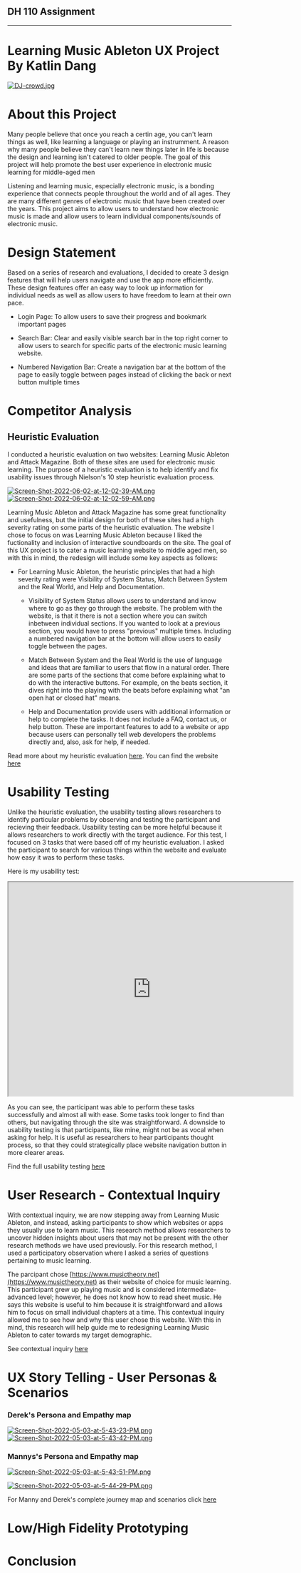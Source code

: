 ## DH 110 Assignment
-------------------------------------------------------------------------------
# Learning Music Ableton UX Project By Katlin Dang
[![DJ-crowd.jpg](https://i.postimg.cc/RVXsZrpZ/DJ-crowd.jpg)](https://postimg.cc/4mHbW0TD)

# About this Project

Many people believe that once you reach a certin age, you can't learn things as well, like learning a language or playing an instrumment. A reason why many people believe they can't learn new things later in life is because the design and learning isn't catered to older people. The goal of this project will help promote the best user experience in electronic music learning for middle-aged men

Listening and learning music, especially electronic music, is a bonding experience that connects people throughout the world and of all ages. They are many different genres of electronic music that have been created over the years. This project aims to allow users to understand how electronic music is made and allow users to learn individual components/sounds of electronic music. 



# Design Statement 

Based on a series of research and evaluations, I decided to create 3 design features that will help users navigate and use the app more efficiently. These design features offer an easy way to look up information for individual needs as well as allow users to have freedom to learn at their own pace.

- Login Page: To allow users to save their progress and bookmark important pages

- Search Bar: Clear and easily visible search bar in the top right corner to allow users to search for specific parts of the electronic music learning website.

- Numbered Navigation Bar: Create a navigation bar at the bottom of the page to easily toggle between pages instead of clicking the back or next button multiple times


# Competitor Analysis 

## Heuristic Evaluation

I conducted a heuristic evaluation on two websites: Learning Music Ableton and Attack Magazine. Both of these sites are used for electronic music learning. The purpose of a heuristic evaluation is to help identify and fix usability issues through Nielson's 10 step heuristic evaluation process. 

 [![Screen-Shot-2022-06-02-at-12-02-39-AM.png](https://i.postimg.cc/d1hmPnD4/Screen-Shot-2022-06-02-at-12-02-39-AM.png)](https://postimg.cc/gXP63VVZ)  [![Screen-Shot-2022-06-02-at-12-02-59-AM.png](https://i.postimg.cc/tJ0P0jK4/Screen-Shot-2022-06-02-at-12-02-59-AM.png)](https://postimg.cc/WFntrQpB) 

Learning Music Ableton and Attack Magazine has some great functionality and usefulness, but the initial design for both of these sites had a high severity rating on some parts of the heuristic evaluation. The website I chose to focus on was Learning Music Ableton because I liked the fuctionality and inclusion of interactive soundboards on the site. The goal of this UX project is to cater a music learning website to middle aged men, so with this in mind, the redesign will include some key aspects as follows: 

- For Learning Music Ableton, the heuristic principles that had a high severity rating were Visibility of System Status, Match Between System and the Real World, and Help and Documentation.  
   
  - Visibility of System Status allows users to understand and know where to go as they go through the website. The problem with the website, is that it there is not a section where you can switch inbetween individual sections. If you wanted to look at a previous section, you would have to press "previous" multiple times. Including a numbered navigation bar at the bottom will allow users to easily toggle between the pages.

  - Match Between System and the Real World is the use of language and ideas that are familiar to users that flow in a natural order. There are some parts of the sections that come before explaining what to do with the interactive buttons. For example, on the beats section, it dives right into the playing with the beats before explaining what "an open hat or closed hat" means.

  - Help and Documentation provide users with additional information or help to complete the tasks. It does not include a FAQ, contact us, or help button. These are important features to add to a website or app because users can personally tell web developers the problems directly and, also, ask for help, if needed. 



Read more about my heuristic evaluation [here](https://github.com/katlindang/Assignment-01-Heuristic-Evaluation-). You can find the website [here](https://learningmusic.ableton.com) 

# Usability Testing

Unlike the heuristic evaluation, the usability testing allows researchers to identify particular problems by observing and testing the participant and recieving their feedback. Usability testing can be more helpful because it allows researchers to work directly with the target audience. For this test, I focused on 3 tasks that were based off of my heuristic evaluation. I asked the participant to search for various things within the website and evaluate how easy it was to perform these tasks. 

Here is my usability test: 

<iframe src="https://drive.google.com/file/d/1cXJLaYDznM4APmL68tyVr7UgN_i7oQTH/preview" width="640" height="480" allow="autoplay"></iframe>

As you can see, the participant was able to perform these tasks successfully and almost all with ease. Some tasks took longer to find than others, but navigating through the site was straightforward. A downside to usability testing is that participants, like mine, might not be as vocal when asking for help. It is useful as researchers to hear participants thought process, so that they could strategically place website navigation button in more clearer areas. 


Find the full usability testing [here](https://github.com/katlindang/DH110-Assignment02-UT) 

# User Research - Contextual Inquiry

With contextual inquiry, we are now stepping away from Learning Music Ableton, and instead, asking participants to show which websites or apps they usually use to learn music. This research method allows researchers to uncover hidden insights about users that may not be present with the other research methods we have used previously. For this research method, I used a participatory observation where I asked a series of questions pertaining to music learning. 

The parcipant chose [https://www.musictheory.net](https://www.musictheory.net) as their website of choice for music learning. This participant grew up playing music and is considered intermediate-advanced level; however, he does not know how to read sheet music. He says this website is useful to him because it is straightforward and allows him to focus on small individual chapters at a time. This contextual inquiry allowed me to see how and why this user chose this website. With this in mind, this research will help guide me to redesigning Learning Music Ableton to cater towards my target demographic.


See contextual inquiry [here](https://github.com/katlindang/Assignment-3-Contextual-Inquiry-) 

# UX Story Telling - User Personas & Scenarios

### Derek's Persona and Empathy map
[![Screen-Shot-2022-05-03-at-5-43-23-PM.png](https://i.postimg.cc/fLnvNTtm/Screen-Shot-2022-05-03-at-5-43-23-PM.png)](https://postimg.cc/8F4vdGbz)  [![Screen-Shot-2022-05-03-at-5-43-42-PM.png](https://i.postimg.cc/k4vWPNdP/Screen-Shot-2022-05-03-at-5-43-42-PM.png)](https://postimg.cc/2b314Z60)

### Mannys's Persona and Empathy map
[![Screen-Shot-2022-05-03-at-5-43-51-PM.png](https://i.postimg.cc/HshXmsFn/Screen-Shot-2022-05-03-at-5-43-51-PM.png)](https://postimg.cc/KRtRrFGh)

[![Screen-Shot-2022-05-03-at-5-44-29-PM.png](https://i.postimg.cc/xdrmkpfS/Screen-Shot-2022-05-03-at-5-44-29-PM.png)](https://postimg.cc/rDJs3JRh)

For Manny and Derek's complete journey map and scenarios click [here](https://github.com/katlindang/DH-110-Persona-Scenarios/blob/main/README.md)


# Low/High Fidelity Prototyping



# Conclusion
